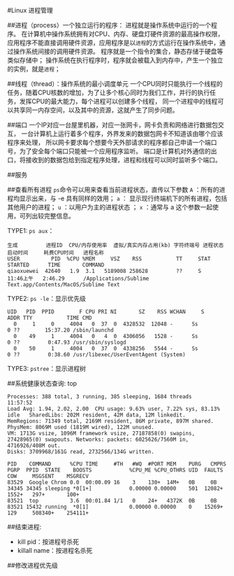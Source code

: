 #Linux 进程管理

##进程（process）一个独立运行的程序：
进程就是操作系统中运行的一个程序。
在计算机中操作系统拥有对CPU、内存、硬盘灯硬件资源的最高操作权限，应用程序不能直接调用硬件资源，应用程序是以`进程`的方式运行在操作系统中，通过操作系统间接的调用硬件资源。
程序就是一个指令的集合，静态存储于硬盘等类似存储中；
操作系统在执行程序时，程序就会被载入到内存中，产生一个独立的实例，就是`进程`；

##线程（thread）：操作系统的最小调度单元
一个CPU同时只能执行一个线程的任务，随着CPU核数的增加，为了让多个核心同时为我们工作，并行的执行任务，发挥CPU的最大能力，每个进程可以创建多个线程，
同一个进程中的线程可以共享同一内存空间，以及其中的资源，这就产生了同步问题。

##端口
一个IP对应一台屋里机器，对应一张网卡，网卡负责和网络进行数据包交互，
一台计算机上运行着多个程序，外界发来的数据包网卡不知道该由哪个应该程序来处理，
所以网卡要求每个想要今天外部请求的程序都自己申请一个端口号，为了安全每个端口只能被一个应用程序监听。
端口是计算机对外通信的出口，将接收到的数据包给到指定程序处理，进程和线程可以同时监听多个端口。

##服务


##查看所有进程
`ps`命令可以用来查看当前进程状态，直传以下参数
`A` ：所有的进程均显示出来，与 -e 具有同样的效用；
`a` ： 显示现行终端机下的所有进程，包括其他用户的进程；
`u` ：以用户为主的进程状态 ；
`x` ：通常与 a 这个参数一起使用，可列出较完整信息。

TYPE1: `ps aux`：
```
生成         进程ID  CPU/内存使用率  虚拟/真实内存占用(kb) 字符终端号 进程状态  启动时间     耗费CPU时间   进程名称
USER          PID  %CPU %MEM     VSZ    RSS           TT     STAT    STARTED      TIME       COMMAND
qiaoxuewei  42640   1.9  3.1   5189008 258628         ??     S       11:46上午   2:46.29      /Applications/Sublime Text.app/Contents/MacOS/Sublime Text
```

TYPE2: `ps -le`：显示优先级
```
UID   PID  PPID        F CPU PRI NI       SZ    RSS WCHAN     S             ADDR TTY           TIME CMD
  0     1     0     4004   0  37  0  4328532  12048 -      Ss                  0 ??        15:37.20 /sbin/launchd
  0    49     1     4004   0   4  0  4306056   1528 -      Ss                  0 ??         0:47.93 /usr/sbin/syslogd
  0    50     1     4004   0  37  0  4338256   5544 -      Ss                  0 ??         0:38.60 /usr/libexec/UserEventAgent (System)
```

TYPE3: `pstree`：显示进程树

##系统健康状态查询: top

```
Processes: 388 total, 3 running, 385 sleeping, 1684 threads                                                                                                                 11:57:52
Load Avg: 1.94, 2.02, 2.00  CPU usage: 9.63% user, 7.22% sys, 83.13% idle   SharedLibs: 202M resident, 42M data, 12M linkedit.
MemRegions: 71349 total, 2169M resident, 86M private, 897M shared. PhysMem: 8069M used (1819M wired), 122M unused.
VM: 1713G vsize, 1096M framework vsize, 27187858(0) swapins, 27428965(0) swapouts. Networks: packets: 6025626/7560M in, 4716926/408M out.
Disks: 3709968/161G read, 2732566/134G written.

PID    COMMAND      %CPU TIME     #TH   #WQ  #PORT MEM    PURG   CMPRS  PGRP  PPID  STATE    BOOSTS            %CPU_ME %CPU_OTHRS UID  FAULTS   COW     MSGSENT    MSGRECV
83529  Google Chrom 0.0  00:00.09 16    3    130+  14M+   0B     0B     34345 34345 sleeping *0[1+]            0.00000 0.00000    501  12082+   1552+   297+       100+
83521  top          3.6  00:01.84 1/1   0    24+   4372K  0B     0B     83521 15432 running  *0[1]             0.00000 0.00000    0    15269+   129     508340+    254111+
```

##结束进程: 
+ kill pid：按进程号杀死
+ killall name：按进程名杀死

##修改进程优先级































